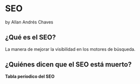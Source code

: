 # SEO

by Allan Andrés Chaves

## ¿Qué es el SEO?

La manera de mejorar la visibilidad en los motores de búsqueda.

## ¿Quiénes dicen que el SEO está muerto?

**Tabla períodico del SEO**
